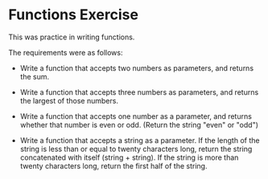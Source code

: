 # Functions Exercise

This was practice in writing functions.

The requirements were as follows:

- Write a function that accepts two numbers as parameters, and returns the sum.

- Write a function that accepts three numbers as parameters, and returns the largest of those numbers.

- Write a function that accepts one number as a parameter, and returns whether that number is even or odd. (Return the string "even" or "odd")

- Write a function that accepts a string as a parameter. If the length of the string is less than or equal to twenty characters long, return the string concatenated with itself (string + string). If the string is more than twenty characters long, return the first half of the string.